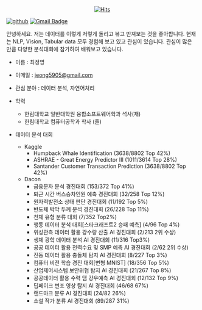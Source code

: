 <div align=center>
  
[![Hits](https://hits.seeyoufarm.com/api/count/incr/badge.svg?url=https%3A%2F%2Fgithub.com%2Fjeongmyeong)](https://github.com/jeongmyeong)

</div>

[![github](http://img.shields.io/badge/-Tech%20blog-black?style=flat-square&logo=github&link=https://github.com/jeongmyeong)](https://github.com/jeongmyeong) 
[![Gmail Badge](https://img.shields.io/badge/-Gmail-d14836?style=flat-square&logo=Gmail&logoColor=white&link=mailto:jeong5905@gmail.com)](mailto:jeong5905@gmail.com)
</div>

안녕하세요. 저는 데이터를 이렇게 저렇게 돌리고 볶고 만져보는 것을 좋아합니다.
현재는 NLP, Vision, Tabular data 모두 경험해 보고 있고 관심이 있습니다.
관심이 많은 만큼 다양한 분석대회에 참가하여 배워보고 있습니다.


- 이름 : 최정명  
- 이메일 : jeong5905@gmail.com  
- 관심 분야 : 데이터 분석, 자연어처리
- 학력
  - 한림대학교 일반대학원 융합소프트웨어학과 석사(재)
  - 한림대학교 컴퓨터공학과 학사 (졸)  
  
- 데이터 분석 대회
  - Kaggle
    - Humpback Whale Identification (3638/8802 Top 42%)
    - ASHRAE - Great Energy Predictor III (1011/3614 Top 28%)
    - Santander Customer Transaction Prediction (3638/8802 Top 42%)
  - Dacon
    - 금융문자 분석 경진대회 (153/372 Top 41%)
    - 퇴근 시간 버스승차인원 예측 경진대회 (32/258 Top 12%)
    - 원자력발전소 상태 판단 경진대회 (11/192 Top 5%)
    - 반도체 박막 두께 분석 경진대회 (26/228 Top 11%)
    - 천체 유형 분류 대회 (7/352 Top2%)
    - 행동 데이터 분석 대회[스타크래프트2 승패 예측] (4/96 Top 4%) 
    - 위성관측 데이터 활용 강수량 산출 AI 경진대회 (2/213 2위 수상)
    - 생체 광학 데이터 분석 AI 경진대회 (11/316 Top3%)
    - 공공 데이터 활용 전력수요 및 SMP 예측 AI 경진대회 (2/62 2위 수상)
    - 진동 데이터 활용 충돌체 탐지 AI 경진대회 (8/227 Top 3%)
    - 컴퓨터 비전 학습 경진 대회[변형 MNIST] (18/356 Top 5%) 
    - 산업제어시스템 보안위협 탐지 AI 경진대회 (21/267 Top 8%)
    - 공공데이터 활용 수력 댐 강우예측 AI 경진대회 (12/132 Top 9%)
    - 딥페이크 변조 영상 탐지 AI 경진대회 (46/68 67%)
    - 랜드마크 분류 AI 경진대회 (24/82 26%)
    - 소설 작가 분류 AI 경진대회 (89/287 31%)
    
<!--
**JeongMyeong/JeongMyeong** is a ✨ _special_ ✨ repository because its `README.md` (this file) appears on your GitHub profile.

Here are some ideas to get you started:
[![Linkedin Badge](https://img.shields.io/badge/-LinkedIn-blue?style=flat-square&logo=Linkedin&logoColor=white&link=https://www.linkedin.com/in/seong-yun-byeon-8183a8113/)](https://www.linkedin.com/in/seong-yun-byeon-8183a8113/) 
- 🔭 I’m currently working on ...
- 🌱 I’m currently learning ...
- 👯 I’m looking to collaborate on ...
- 🤔 I’m looking for help with ...
- 💬 Ask me about ...
- 📫 How to reach me: ...
- 😄 Pronouns: ...
- ⚡ Fun fact: ...
-->

  </div>
